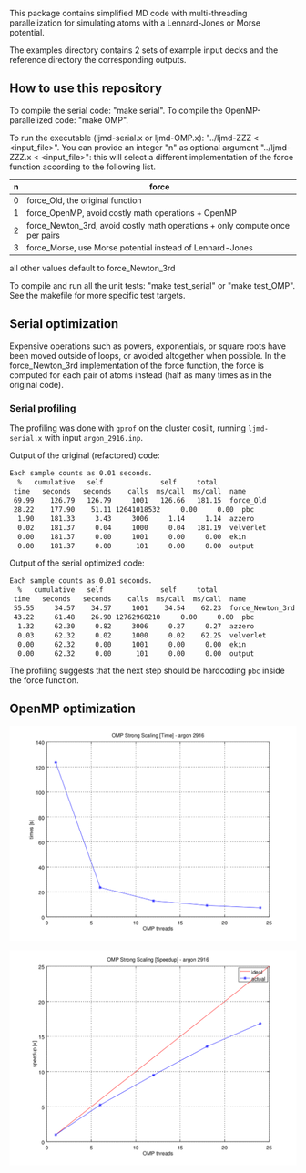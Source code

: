 
This package contains simplified MD code with multi-threading
parallelization for simulating atoms with a Lennard-Jones or Morse potential.

The examples directory contains 2 sets of example input decks
and the reference directory the corresponding outputs.

## How to use this repository

To compile the serial code: "make serial".
To compile the OpenMP-parallelized code: "make OMP".

To run the executable (ljmd-serial.x or ljmd-OMP.x): "../ljmd-ZZZ < <input_file>".
You can provide an integer "n" as optional argument "../ljmd-ZZZ.x <n> < <input_file>": this will select a different implementation of the force function according to the following list.


 n | force
---|---
 0 | force_Old, the original function
 1 | force_OpenMP, avoid costly math operations + OpenMP
 2 | force_Newton_3rd, avoid costly math operations + only compute once per pairs
 3 | force_Morse, use Morse potential instead of Lennard-Jones

all other values default to force_Newton_3rd


To compile and run all the unit tests: "make test_serial" or "make test_OMP".
See the makefile for more specific test targets.

## Serial optimization

Expensive operations such as powers, exponentials, or square roots have been moved outside of loops, or avoided altogether when possible.
In the force_Newton_3rd implementation of the force function, the force is computed for each pair of atoms instead (half as many times as in the original code).

### Serial profiling

The profiling was done with `gprof` on the cluster cosilt, running `ljmd-serial.x` with input `argon_2916.inp`.

Output of the original (refactored) code:
```
Each sample counts as 0.01 seconds.
  %   cumulative   self              self     total           
 time   seconds   seconds    calls  ms/call  ms/call  name    
 69.99    126.79   126.79     1001   126.66   181.15  force_Old
 28.22    177.90    51.11 12641018532     0.00     0.00  pbc
  1.90    181.33     3.43     3006     1.14     1.14  azzero
  0.02    181.37     0.04     1000     0.04   181.19  velverlet
  0.00    181.37     0.00     1001     0.00     0.00  ekin
  0.00    181.37     0.00      101     0.00     0.00  output
```

Output of the serial optimized code:
```
Each sample counts as 0.01 seconds.
  %   cumulative   self              self     total           
 time   seconds   seconds    calls  ms/call  ms/call  name    
 55.55     34.57    34.57     1001    34.54    62.23  force_Newton_3rd
 43.22     61.48    26.90 12762960210     0.00     0.00  pbc
  1.32     62.30     0.82     3006     0.27     0.27  azzero
  0.03     62.32     0.02     1000     0.02    62.25  velverlet
  0.00     62.32     0.00     1001     0.00     0.00  ekin
  0.00     62.32     0.00      101     0.00     0.00  output
```

The profiling suggests that the next step should be hardcoding `pbc` inside the force function.

## OpenMP optimization

![time](OMPtime.png)

![scal](OMPspeedup.png)
